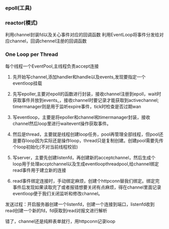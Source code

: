 ### epoll(工具)

### reactor(模式)
利用channel封装fd以及关心事件对应的回调函数
利用EventLoop将事件分发给对应channel，回调chennel注册的回调函数

### One Loop per Thread
每个线程一个EventPool,主线程负责accept连接

1. 先开始写channel,添加handler和handle以及events,发现要指定一个eventloop挂载

2. 先写epoller,主要对epoll的函数进行封装，接收channel注册到epoll，wait时获取事件并放到events_，接收channel时要记录才能获取到activechannel;
timermanager则是用于监听expire事件，tick时检查是否过期wan

3. 写eventloop，主要是将epoller和channel和timermanager封装，接收channel然后loop里进行waitevent操作获取事件。

4. 然后是thread，主要就是线程创建loop任务，pool再管理全部线程，但pool还是要存loop因为实际还是操作loop，thread只是复制创建。创建pool需要先传个loop初始化(不对当前线程校验)

5. 写server，主要先创建listenfd，再创建新的acceptchannel，然后生成个loop用于处理accptchannel以及生成eventloopthreadpool,给channel绑定read事件用于建立新的连接

6. read事件绑定连接时，手动绑定麻烦，创建个httpconn替我们绑定。绑定完事件后发现如果读取完了或者报错想要关闭有点麻烦，得在channel里面记录eventloop便于我们关闭监听和修改channel。

发送过程：开启服务器创建一个listenfd，创建一个连接到端口，listenfd收到read创建一个新的fd，fd获取到read对报文进行解析

错了，channel还是纯粹表单就行，用httpconn记录loop
